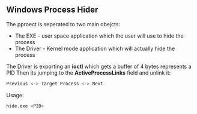 ## Windows Process Hider

The pproect is seperated to two main obejcts:
  - The EXE - user space application which the user will use to hide the process
  - The Driver - Kernel mode application which will actually hide the process

The Driver is exporting an **ioctl** which gets a buffer of 4 bytes represents a PID
Then its jumping to the **ActiveProcessLinks** field and unlink it:

```bash
Previous <-> Target Process <-> Next
```
Usage:

```bash
hide.exe <PID>
```
